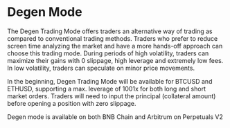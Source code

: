 # Degen Mode

The Degen Trading Mode offers traders an alternative way of trading as compared to conventional trading methods. Traders who prefer to reduce screen time analyzing the market and have a more hands-off approach can choose this trading mode. During periods of high volatility, traders can maximize their gains with 0 slippage, high leverage and extremely low fees. In low volatility, traders can speculate on minor price movements.

In the beginning, Degen Trading Mode will be available for BTCUSD and ETHUSD, supporting a max. leverage of 1001x for both long and short market orders. Traders will need to input the principal (collateral amount) before opening a position with zero slippage.&#x20;

Degen mode is available on both BNB Chain and Arbitrum on Perpetuals V2
